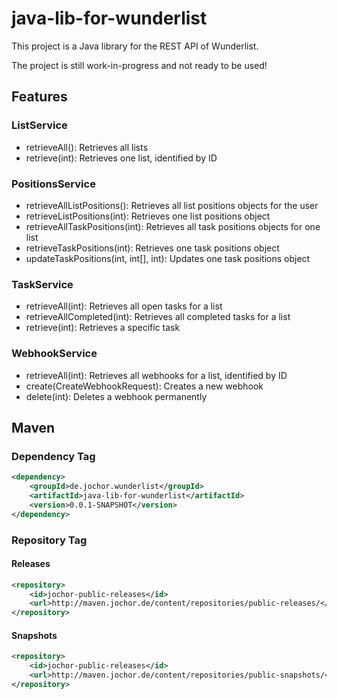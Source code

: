 # java-lib-for-wunderlist
This project is a Java library for the REST API of Wunderlist.

The project is still work-in-progress and not ready to be used!

## Features

### ListService

- retrieveAll(): Retrieves all lists
- retrieve(int): Retrieves one list, identified by ID

### PositionsService

- retrieveAllListPositions(): Retrieves all list positions objects for the user
- retrieveListPositions(int): Retrieves one list positions object
- retrieveAllTaskPositions(int): Retrieves all task positions objects for one list
- retrieveTaskPositions(int): Retrieves one task positions object
- updateTaskPositions(int, int[], int): Updates one task positions object

### TaskService

- retrieveAll(int): Retrieves all open tasks for a list
- retrieveAllCompleted(int): Retrieves all completed tasks for a list
- retrieve(int): Retrieves a specific task

### WebhookService

- retrieveAll(int): Retrieves all webhooks for a list, identified by ID
- create(CreateWebhookRequest): Creates a new webhook
- delete(int): Deletes a webhook permanently

## Maven

### Dependency Tag

```xml
<dependency>
	<groupId>de.jochor.wunderlist</groupId>
	<artifactId>java-lib-for-wunderlist</artifactId>
	<version>0.0.1-SNAPSHOT</version>
</dependency>
```

### Repository Tag

#### Releases

```xml
<repository>
	<id>jochor-public-releases</id>
	<url>http://maven.jochor.de/content/repositories/public-releases/</url>
</repository>
```

#### Snapshots

```xml
<repository>
	<id>jochor-public-releases</id>
	<url>http://maven.jochor.de/content/repositories/public-snapshots/</url>
</repository>
```

